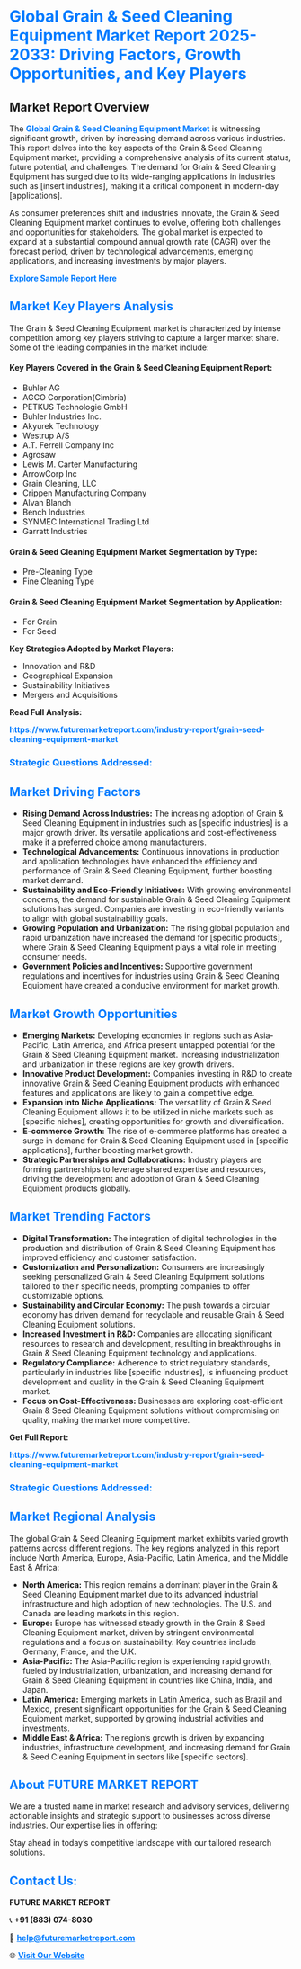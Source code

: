 <h1 style="color: #007BFF;">Global Grain & Seed Cleaning Equipment Market Report 2025-2033: Driving Factors, Growth Opportunities, and Key Players</h1>

<section id="overview">
<h2>Market Report Overview</h2>
<p>The <a href="https://www.futuremarketreport.com/industry-report/grain-seed-cleaning-equipment-market" style="color: #007BFF; text-decoration: none;"><strong>Global Grain & Seed Cleaning Equipment Market</strong></a> is witnessing significant growth, driven by increasing demand across various industries. This report delves into the key aspects of the Grain & Seed Cleaning Equipment market, providing a comprehensive analysis of its current status, future potential, and challenges. The demand for Grain & Seed Cleaning Equipment has surged due to its wide-ranging applications in industries such as [insert industries], making it a critical component in modern-day [applications].</p>
<p>As consumer preferences shift and industries innovate, the Grain & Seed Cleaning Equipment market continues to evolve, offering both challenges and opportunities for stakeholders. The global market is expected to expand at a substantial compound annual growth rate (CAGR) over the forecast period, driven by technological advancements, emerging applications, and increasing investments by major players.</p>
</section>

<section id="overview">
<p><a href="https://www.futuremarketreport.com/request-sample/reportId=28218" style="color: #007BFF; text-decoration: none;"><strong>Explore Sample Report Here</strong></a></p>
</section>

<section id="key-players">
<h2 style="color: #007BFF;">Market Key Players Analysis</h2>
<p>The Grain & Seed Cleaning Equipment market is characterized by intense competition among key players striving to capture a larger market share. Some of the leading companies in the market include:</p>
<h4>Key Players Covered in the Grain & Seed Cleaning Equipment Report:</h4>
<ul><li>Buhler AG</li><li>AGCO Corporation(Cimbria)</li><li>PETKUS Technologie GmbH</li><li>Buhler Industries Inc.</li><li>Akyurek Technology</li><li>Westrup A/S</li><li>A.T. Ferrell Company Inc</li><li>Agrosaw</li><li>Lewis M. Carter Manufacturing</li><li>ArrowCorp Inc</li><li>Grain Cleaning, LLC</li><li>Crippen Manufacturing Company</li><li>Alvan Blanch</li><li>Bench Industries</li><li>SYNMEC International Trading Ltd</li><li>Garratt Industries</li></ul>
<h4>Grain & Seed Cleaning Equipment Market Segmentation by Type:</h4>
<ul><li>Pre-Cleaning Type</li><li>Fine Cleaning Type</li></ul>

<h4>Grain & Seed Cleaning Equipment Market Segmentation by Application:</h4>
<ul><li>For Grain</li><li>For Seed</li></ul>
<p><strong>Key Strategies Adopted by Market Players:</strong></p>
<ul>
<li>Innovation and R&D</li>
<li>Geographical Expansion</li>
<li>Sustainability Initiatives</li>
<li>Mergers and Acquisitions</li>
</ul>
</section>

<section>
<p><strong>Read Full Analysis: </strong></p><a href="https://www.futuremarketreport.com/industry-report/grain-seed-cleaning-equipment-market" style="color: #007BFF; text-decoration: none;"><strong>https://www.futuremarketreport.com/industry-report/grain-seed-cleaning-equipment-market</strong></a>
<h3 style="color: #007BFF;">Strategic Questions Addressed:</h3>
</section>

<section id="driving-factors">
<h2 style="color: #007BFF;">Market Driving Factors</h2>
<ul>
<li><strong>Rising Demand Across Industries:</strong> The increasing adoption of Grain & Seed Cleaning Equipment in industries such as [specific industries] is a major growth driver. Its versatile applications and cost-effectiveness make it a preferred choice among manufacturers.</li>
<li><strong>Technological Advancements:</strong> Continuous innovations in production and application technologies have enhanced the efficiency and performance of Grain & Seed Cleaning Equipment, further boosting market demand.</li>
<li><strong>Sustainability and Eco-Friendly Initiatives:</strong> With growing environmental concerns, the demand for sustainable Grain & Seed Cleaning Equipment solutions has surged. Companies are investing in eco-friendly variants to align with global sustainability goals.</li>
<li><strong>Growing Population and Urbanization:</strong> The rising global population and rapid urbanization have increased the demand for [specific products], where Grain & Seed Cleaning Equipment plays a vital role in meeting consumer needs.</li>
<li><strong>Government Policies and Incentives:</strong> Supportive government regulations and incentives for industries using Grain & Seed Cleaning Equipment have created a conducive environment for market growth.</li>
</ul>
</section>

<section id="growth-opportunities">
<h2 style="color: #007BFF;">Market Growth Opportunities</h2>
<ul>
<li><strong>Emerging Markets:</strong> Developing economies in regions such as Asia-Pacific, Latin America, and Africa present untapped potential for the Grain & Seed Cleaning Equipment market. Increasing industrialization and urbanization in these regions are key growth drivers.</li>
<li><strong>Innovative Product Development:</strong> Companies investing in R&D to create innovative Grain & Seed Cleaning Equipment products with enhanced features and applications are likely to gain a competitive edge.</li>
<li><strong>Expansion into Niche Applications:</strong> The versatility of Grain & Seed Cleaning Equipment allows it to be utilized in niche markets such as [specific niches], creating opportunities for growth and diversification.</li>
<li><strong>E-commerce Growth:</strong> The rise of e-commerce platforms has created a surge in demand for Grain & Seed Cleaning Equipment used in [specific applications], further boosting market growth.</li>
<li><strong>Strategic Partnerships and Collaborations:</strong> Industry players are forming partnerships to leverage shared expertise and resources, driving the development and adoption of Grain & Seed Cleaning Equipment products globally.</li>
</ul>
</section>

<section id="trending-factors">
<h2 style="color: #007BFF;">Market Trending Factors</h2>
<ul>
<li><strong>Digital Transformation:</strong> The integration of digital technologies in the production and distribution of Grain & Seed Cleaning Equipment has improved efficiency and customer satisfaction.</li>
<li><strong>Customization and Personalization:</strong> Consumers are increasingly seeking personalized Grain & Seed Cleaning Equipment solutions tailored to their specific needs, prompting companies to offer customizable options.</li>
<li><strong>Sustainability and Circular Economy:</strong> The push towards a circular economy has driven demand for recyclable and reusable Grain & Seed Cleaning Equipment solutions.</li>
<li><strong>Increased Investment in R&D:</strong> Companies are allocating significant resources to research and development, resulting in breakthroughs in Grain & Seed Cleaning Equipment technology and applications.</li>
<li><strong>Regulatory Compliance:</strong> Adherence to strict regulatory standards, particularly in industries like [specific industries], is influencing product development and quality in the Grain & Seed Cleaning Equipment market.</li>
<li><strong>Focus on Cost-Effectiveness:</strong> Businesses are exploring cost-efficient Grain & Seed Cleaning Equipment solutions without compromising on quality, making the market more competitive.</li>
</ul>
</section>

<section>
<p><strong>Get Full Report: </strong></p><a href="https://www.futuremarketreport.com/industry-report/grain-seed-cleaning-equipment-market" style="color: #007BFF; text-decoration: none;"><strong>https://www.futuremarketreport.com/industry-report/grain-seed-cleaning-equipment-market</strong></a>
<h3 style="color: #007BFF;">Strategic Questions Addressed:</h3>
</section>


<section id="regional-analysis">
<h2 style="color: #007BFF;">Market Regional Analysis</h2>
<p>The global Grain & Seed Cleaning Equipment market exhibits varied growth patterns across different regions. The key regions analyzed in this report include North America, Europe, Asia-Pacific, Latin America, and the Middle East & Africa:</p>
<ul>
<li><strong>North America:</strong> This region remains a dominant player in the Grain & Seed Cleaning Equipment market due to its advanced industrial infrastructure and high adoption of new technologies. The U.S. and Canada are leading markets in this region.</li>
<li><strong>Europe:</strong> Europe has witnessed steady growth in the Grain & Seed Cleaning Equipment market, driven by stringent environmental regulations and a focus on sustainability. Key countries include Germany, France, and the U.K.</li>
<li><strong>Asia-Pacific:</strong> The Asia-Pacific region is experiencing rapid growth, fueled by industrialization, urbanization, and increasing demand for Grain & Seed Cleaning Equipment in countries like China, India, and Japan.</li>
<li><strong>Latin America:</strong> Emerging markets in Latin America, such as Brazil and Mexico, present significant opportunities for the Grain & Seed Cleaning Equipment market, supported by growing industrial activities and investments.</li>
<li><strong>Middle East & Africa:</strong> The region’s growth is driven by expanding industries, infrastructure development, and increasing demand for Grain & Seed Cleaning Equipment in sectors like [specific sectors].</li>
</ul>
</section>

<footer>
<h2 style="color: #007BFF;">About FUTURE MARKET REPORT</h2>
<p>We are a trusted name in market research and advisory services, delivering actionable insights and strategic support to businesses across diverse industries. Our expertise lies in offering:</p>

<p>Stay ahead in today’s competitive landscape with our tailored research solutions.</p>

<h2 style="color: #007BFF;">Contact Us:</h2>
<p><strong>FUTURE MARKET REPORT</strong></p>
<p>📞 <strong>+91 (883) 074-8030</strong></p>
<p>📧 <strong><a href="mailto:help@futuremarketreport.com" style="color: #007BFF;">help@futuremarketreport.com</a></strong></p>
<p>🌐 <strong><a href="https://www.futuremarketreport.com/" style="color: #007BFF;">Visit Our Website</a></strong></p>
</footer>